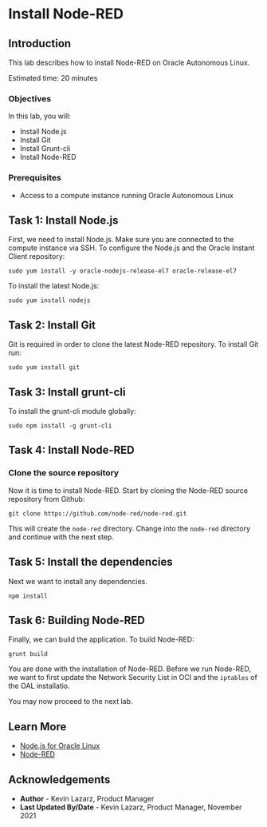 # Install Node-RED

## Introduction
This lab describes how to install Node-RED on Oracle Autonomous Linux.

Estimated time: 20 minutes

### Objectives

In this lab, you will:
* Install Node.js
* Install Git
* Install Grunt-cli
* Install Node-RED

### Prerequisites

* Access to a compute instance running Oracle Autonomous Linux

## Task 1: Install Node.js

First, we need to install Node.js. Make sure you are connected to the compute instance via SSH. To configure the Node.js and the Oracle Instant Client repository:

`sudo yum install -y oracle-nodejs-release-el7 oracle-release-el7`

To install the latest Node.js:

`sudo yum install nodejs`

## Task 2: Install Git

Git is required in order to clone the latest Node-RED repository. To install Git run:

`sudo yum install git`

## Task 3: Install grunt-cli

To install the grunt-cli module globally:

`sudo npm install -g grunt-cli`

## Task 4: Install Node-RED

### Clone the source repository
Now it is time to install Node-RED. Start by cloning the Node-RED source repository from Github:

`git clone https://github.com/node-red/node-red.git`

This will create the `node-red` directory. Change into the `node-red` directory and continue with the next step.

## Task 5: Install the dependencies

Next we want to install any dependencies.

`npm install`

## Task 6: Building Node-RED
Finally, we can build the application. To build Node-RED:

`grunt build`

You are done with the installation of Node-RED. Before we run Node-RED, we want to first update the Network Security List in OCI and the
`iptables` of the OAL installatio.

You may now proceed to the next lab.

## Learn More


* [Node.js for Oracle Linux](https://yum.oracle.com/oracle-linux-nodejs.html#InstallingNodeOnOL7)
* [Node-RED](https://nodered.org/)

## Acknowledgements
* **Author** - Kevin Lazarz, Product Manager
* **Last Updated By/Date** - Kevin Lazarz, Product Manager, November 2021
